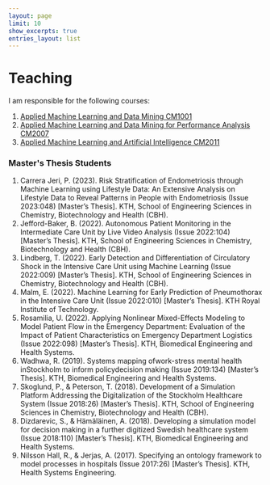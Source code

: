 ```yaml
---
layout: page
limit: 10
show_excerpts: true
entries_layout: list
---
```

# Teaching

I am responsible for the following courses:

1. [Applied Machine Learning and Data Mining CM1001](https://www.kth.se/student/kurser/kurs/CM1001?l=en)
2. [Applied Machine Learning and Data Mining for Performance Analysis CM2007](https://www.kth.se/student/kurser/kurs/CM2007?l=en)
3. [Applied Machine Learning and Artificial Intelligence CM2011](https://www.kth.se/student/kurser/kurs/CM2011?l=en)

### Master's Thesis Students

1. Carrera Jeri, P. (2023). Risk Stratification of Endometriosis through Machine Learning using Lifestyle Data: An Extensive Analysis on Lifestyle Data to Reveal Patterns in People with Endometriosis (Issue 2023:048) [Master’s Thesis]. KTH, School of Engineering Sciences in Chemistry, Biotechnology and Health (CBH).
2. Jefford-Baker, B. (2022). Autonomous Patient Monitoring in the Intermediate Care Unit by Live Video Analysis (Issue 2022:104) [Master’s Thesis]. KTH, School of Engineering Sciences in Chemistry, Biotechnology and Health (CBH).
3. Lindberg, T. (2022). Early Detection and Differentiation of Circulatory Shock in the Intensive Care Unit using Machine Learning (Issue 2022:009) [Master’s Thesis]. KTH, School of Engineering Sciences in Chemistry, Biotechnology and Health (CBH).
4. Malm, E. (2022). Machine Learning for Early Prediction of Pneumothorax in the Intensive Care Unit (Issue 2022:010) [Master’s Thesis]. KTH Royal Institute of Technology.
5. Rosamilia, U. (2022). Applying Nonlinear Mixed-Effects Modeling to Model Patient Flow in the Emergency Department: Evaluation of the Impact of Patient Characteristics on Emergency Department Logistics (Issue 2022:098) [Master’s Thesis]. KTH, Biomedical Engineering and Health Systems.
6. Wadhwa, R. (2019). Systems mapping ofwork-stress mental health inStockholm to inform policydecision making (Issue 2019:134) [Master’s Thesis]. KTH, Biomedical Engineering and Health Systems.
7. Skoglund, P., & Peterson, T. (2018). Development of a Simulation Platform Addressing the Digitalization of the Stockholm Healthcare System (Issue 2018:26) [Master’s Thesis]. KTH, School of Engineering Sciences in Chemistry, Biotechnology and Health (CBH).
8. Dizdarevic, S., & Hämäläinen, A. (2018). Developing a simulation model for decision making in a further digitized Swedish healthcare system (Issue 2018:110) [Master’s Thesis]. KTH, Biomedical Engineering and Health Systems.
9. Nilsson Hall, R., & Jerjas, A. (2017). Specifying an ontology framework to model processes in hospitals (Issue 2017:26) [Master’s Thesis]. KTH, Health Systems Engineering.





